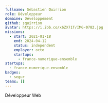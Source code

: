 ```yaml
---
fullname: Sébastien Quirrion
role: Développeur
domaine: Développement
github: squirrion
avatar: https://i.ibb.co/x6ZX71T/IMG-0782.jpg
missions:
  - start: 2021-01-18
    end: 2024-04-12
    status: independent
    employer: octo
    startups:
      - france-numerique-ensemble
startups:
  - france-numerique-ensemble
badges:
  - segur
teams: []
---
```

Développeur Web
